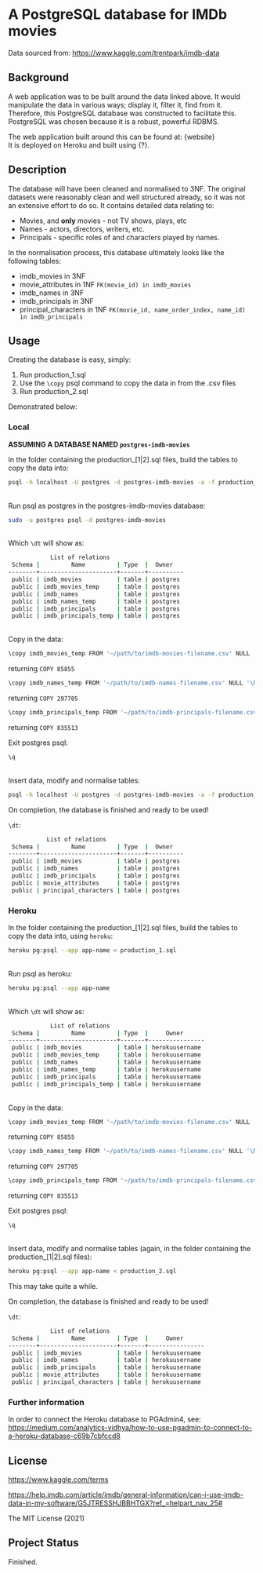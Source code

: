 # A PostgreSQL database for IMDb movies
Data sourced from: https://www.kaggle.com/trentpark/imdb-data

## Background
A web application was to be built around the data linked above. It would manipulate the data in various ways; display it, filter it, find from it. Therefore, this PostgreSQL database was constructed to facilitate this. PostgreSQL was chosen because it is a robust, powerful RDBMS.

The web application built around this can be found at: {website}\
It is deployed on Heroku and built using {?}.

## Description
The database will have been cleaned and normalised to 3NF. The original datasets were reasonably 
clean and well structured already, so it was not an extensive 
effort to do so. It contains detailed data relating to:
- Movies, and **only** movies - not TV shows, plays, etc
- Names - actors, directors, writers, etc.
- Principals - specific roles of and characters played by names.

In the normalisation process, this database ultimately looks like the following tables:
- imdb_movies in 3NF
- movie_attributes in 1NF `FK(movie_id) in imdb_movies`
- imdb_names in 3NF
- imdb_principals in 3NF
- principal_characters in 1NF `FK(movie_id, name_order_index, name_id) in imdb_principals`

## Usage
Creating the database is easy, simply:

1. Run production_1.sql
2. Use the `\copy` psql command to copy the data in from the .csv files
3. Run production_2.sql

Demonstrated below:

### Local
**ASSUMING A DATABASE NAMED `postgres-imdb-movies`**

In the folder containing the production_[1|2].sql files, build the tables to copy the data into:
```bash
psql -h localhost -U postgres -d postgres-imdb-movies -a -f production_1.sql
```
\
Run psql as postgres in the postgres-imdb-movies database:
```bash
sudo -u postgres psql -d postgres-imdb-movies
```
\
Which `\dt` will show as:
```bash
            List of relations
 Schema |         Name         | Type  |  Owner   
--------+----------------------+-------+----------
 public | imdb_movies          | table | postgres
 public | imdb_movies_temp     | table | postgres
 public | imdb_names           | table | postgres
 public | imdb_names_temp      | table | postgres
 public | imdb_principals      | table | postgres
 public | imdb_principals_temp | table | postgres
 ```
\
Copy in the data:
```bash
\copy imdb_movies_temp FROM '~/path/to/imdb-movies-filename.csv' NULL '\N' DELIMITER ',' CSV HEADER;
```
returning `COPY 85855`
```bash
\copy imdb_names_temp FROM '~/path/to/imdb-names-filename.csv' NULL '\N' DELIMITER ',' CSV HEADER;
```
returning `COPY 297705`
```bash
\copy imdb_principals_temp FROM '~/path/to/imdb-principals-filename.csv' NULL '\N' DELIMITER ',' CSV HEADER;
```
returning `COPY 835513`

Exit postgres psql:
```bash
\q
```
\
Insert data, modify and normalise tables:
```bash
psql -h localhost -U postgres -d postgres-imdb-movies -a -f production_2.sql
```

On completion, the database is finished and ready to be used!

`\dt`:
```bash
           List of relations
 Schema |         Name         | Type  |  Owner   
--------+----------------------+-------+----------
 public | imdb_movies          | table | postgres
 public | imdb_names           | table | postgres
 public | imdb_principals      | table | postgres
 public | movie_attributes     | table | postgres
 public | principal_characters | table | postgres
```

### Heroku
In the folder containing the production_[1|2].sql files, build the tables to copy the data into, using `heroku`:
```bash
heroku pg:psql --app app-name < production_1.sql
```
\
Run psql as heroku:
```bash
heroku pg:psql --app app-name
```
\
Which `\dt` will show as:
```bash
            List of relations
 Schema |         Name         | Type  |     Owner      
--------+----------------------+-------+----------------
 public | imdb_movies          | table | herokuusername
 public | imdb_movies_temp     | table | herokuusername
 public | imdb_names           | table | herokuusername
 public | imdb_names_temp      | table | herokuusername
 public | imdb_principals      | table | herokuusername
 public | imdb_principals_temp | table | herokuusername
 ```
\
Copy in the data:
```bash
\copy imdb_movies_temp FROM '~/path/to/imdb-movies-filename.csv' NULL '\N' DELIMITER ',' CSV HEADER;
```
returning `COPY 85855`
```bash
\copy imdb_names_temp FROM '~/path/to/imdb-names-filename.csv' NULL '\N' DELIMITER ',' CSV HEADER;
```
returning `COPY 297705`
```bash
\copy imdb_principals_temp FROM '~/path/to/imdb-principals-filename.csv' NULL '\N' DELIMITER ',' CSV HEADER;
```
returning `COPY 835513`

Exit postgres psql:
```bash
\q
```
\
Insert data, modify and normalise tables (again, in the folder containing the production_[1|2].sql files):
```bash
heroku pg:psql --app app-name < production_2.sql
```
This may take quite a while.

On completion, the database is finished and ready to be used!

`\dt`:
```bash
            List of relations
 Schema |         Name         | Type  |     Owner      
--------+----------------------+-------+----------------
 public | imdb_movies          | table | herokuusername
 public | imdb_names           | table | herokuusername
 public | imdb_principals      | table | herokuusername
 public | movie_attributes     | table | herokuusername
 public | principal_characters | table | herokuusername
```

### Further information
In order to connect the Heroku database to PGAdmin4, see: https://medium.com/analytics-vidhya/how-to-use-pgadmin-to-connect-to-a-heroku-database-c69b7cbfccd8

## License
https://www.kaggle.com/terms

https://help.imdb.com/article/imdb/general-information/can-i-use-imdb-data-in-my-software/G5JTRESSHJBBHTGX?ref_=helpart_nav_25#

The MIT License (2021)

## Project Status
Finished.
